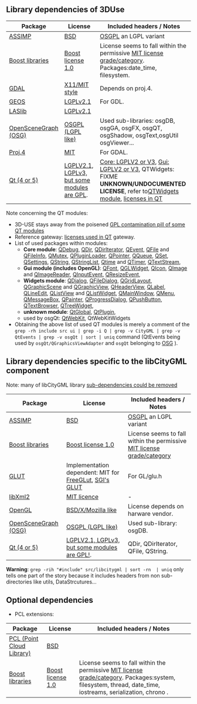 ## Library dependencies of 3DUse

| Package         |    License    | Included headers / Notes |
| --------------- | ------------- | ------------------------ |
|[ASSIMP](http://assimp.sourceforge.net/main_doc.html) | [BSD](http://assimp.sourceforge.net/main_license.html)|[OSGPL](http://trac.openscenegraph.org/projects/osg//wiki/Legal) an LGPL variant|
|[Boost libraries](http://www.boost.org/) | [Boost license 1.0](http://www.boost.org/users/license.html) | License seems to fall within the permissive [MIT license grade/category](http://law.stackexchange.com/questions/91/is-there-any-difference-in-meaning-between-the-boost-and-mit-software-licenses). Packages:date_time, filesystem.|
|[GDAL](http://www.gdal.org/) |[X11/MIT style](https://trac.osgeo.org/gdal/wiki/FAQGeneral#WhatlicensedoesGDALOGRuse)| Depends on proj.4.|
|[GEOS](https://trac.osgeo.org/geos/)|[LGPLv2.1](https://www.gnu.org/licenses/old-licenses/lgpl-2.1.html)| For GDL. |
|[LASlib]() | [LGPLv2.1](https://github.com/LAStools/LAStools/blob/master/LICENSE.txt) | |
|[OpenSceneGraph (OSG)](http://www.openscenegraph.org/)|[OSGPL (LGPL like)](http://trac.openscenegraph.org/projects/osg/wiki/Legal)|Used sub-libraries: osgDB, osgGA, osgFX, osgQT, osgShadow, osgText,osgUtil osgViewer...|
|[Proj.4](http://proj4.org/)|[MIT](http://proj4.org/license.html)| For GDAL.|
|[Qt (4 or 5)](https://en.wikipedia.org/wiki/Qt_(software))| [LGPLV2.1, LGPLv3, but some modules are GPL](https://www.qt.io/licensing/). | [Core: LGPLV2 or V3](http://doc.qt.io/qt-5/qtcore-index.html#licenses-and-attributions), [Gui: LGPLV2 or V3](http://doc.qt.io/qt-5/qtgui-index.html#licenses-and-attributions), QTWidgets: FIXME **UNKNOWN/UNDOCUMENTED LICENSE**, refer to[QTWidgets module](http://doc.qt.io/qt-5/qtwidgets-index.html), [licenses in QT](http://doc.qt.io/archives/qt-5.5/licensing.html#licenses-used-in-qt) |

Note concerning the QT modules:
 * 3D-USE stays away from the poisened [GPL contamination pill of some QT modules](http://doc.qt.io/qt-5/qtmodules.html#gpl-licensed-addons)
 * Reference gateway: [licenses used in QT](http://doc.qt.io/archives/qt-5.5/licensing.html#licenses-used-in-qt) gateway.
 * List of used packages within modules:
    * **Core module**: [QDebug](https://doc.qt.io/archives/qt-5.5/qdebug.html), [QDir](http://doc.qt.io/qt-5/qdir.html), [QDirIterator](http://doc.qt.io/qt-5/qdiriterator.html), [QEvent](http://doc.qt.io/qt-5/qevent.html), [QFile](http://doc.qt.io/qt-5/qfile.html) and [QFileInfo](http://doc.qt.io/qt-5/qfileinfo.html), [QMutex](http://doc.qt.io/qt-5/qmutex.html), [QPluginLoader](http://doc.qt.io/qt-5/qpluginloader.html), [QPointer](http://doc.qt.io/qt-5/qpointer.html), [QQueue](http://doc.qt.io/qt-5/qqueue.html), [QSet](http://doc.qt.io/qt-5/qset.html), [QSettings](http://doc.qt.io/qt-5/qsettings.html), [QString](http://doc.qt.io/qt-5/QString.html), [QStringList](http://doc.qt.io/qt-5/qstringlist.html), [Qtime](http://doc.qt.io/qt-5/qtime.html) and [QTimer](http://doc.qt.io/qt-5/qtimer.html), [QTextStream](http://doc.qt.io/qt-5/qtextstream.html), 
    * **Gui module (includes OpenGL)**: [QFont](http://doc.qt.io/qt-5/qfont.html), [QGLWidget](http://doc.qt.io/qt-5/qglwidget.html), [QIcon](http://doc.qt.io/qt-5/QIcon.html), [QImage](http://doc.qt.io/qt-5/qimage.html) and [QImageReader](http://doc.qt.io/qt-5/qimagereader.html), [QInputEvent](http://doc.qt.io/qt-5/qinputevent.html), [QResizeEvent](http://doc.qt.io/archives/qt-5.5/qresizeevent.html), 
    * **Widgets module**: [QDialog](http://doc.qt.io/qt-5/QDialog.html), [QFileDialog](http://doc.qt.io/qt-5/qfiledialog.html), [QGridLayout](http://doc.qt.io/qt-5/qgridlayout.html), [QGraphicScene](http://doc.qt.io/qt-5/qgraphicsscene.html) and [QGraphicView](http://doc.qt.io/qt-5/qgraphicsview.html), [QHeaderView](http://doc.qt.io/qt-5/qheaderview.html), [QLabel](http://doc.qt.io/qt-5/qlabel.html), [QLineEdit](http://doc.qt.io/qt-5/qlineedit.html), [QListView](http://doc.qt.io/qt-5/qlistview.html) and [QListWidget](http://doc.qt.io/qt-5/qlistwidget.html), [QMainWindow](http://doc.qt.io/qt-5/qmainwindow.html), [QMenu](http://doc.qt.io/qt-5/qmenu.html), [QMessageBox](http://doc.qt.io/qt-5/qmessagebox.html), [QPainter](http://doc.qt.io/qt-5/qpainter.html), [QProgressDialog](http://doc.qt.io/qt-5/qprogressdialog.html), [QPushButton](http://doc.qt.io/qt-5/QPushButton.html), [QTextBrowser](http://doc.qt.io/qt-5/qtextbrowser.html), [QTreeWidget](http://doc.qt.io/archives/qt-5.5/qtreewidgetitem.html),
    * **unknown module**: [QtGlobal](http://doc.qt.io/qt-5/qtglobal.html), [QtPlugin](http://doc.qt.io/qt-5/qtplugin.html), 
    * used by osgQt: [QtWebKit](https://wiki.qt.io/Qt_WebKit), QtWebKitWidgets 
 * Obtaining the above list of used QT modules is merely a comment of the `grep -rh include src ui | grep -i Q | grep -v CityGML | grep -v QtEvents | grep -v osgQt | sort | uniq` command (QtEvents being used by `osgQt/QGraphicsViewAdapter` and `osgQt` belonging to [OSG](https://github.com/openscenegraph/osgQt) ).

## Library dependencies specific to the libCityGML component
Note: many of libCityGML library [sub-dependencies could be removed](https://github.com/MEPP-team/VCity/issues/69)

| Package         |    License    | Included headers / Notes |
| --------------- | ------------- | ------------------------ |
|[ASSIMP](http://assimp.sourceforge.net/main_doc.html) | [BSD](http://assimp.sourceforge.net/main_license.html)|[OSGPL](http://trac.openscenegraph.org/projects/osg//wiki/Legal) an LGPL variant|
|[Boost libraries](http://www.boost.org/) | [Boost license 1.0](http://www.boost.org/users/license.html) | License seems to fall within the permissive [MIT license grade/category](http://law.stackexchange.com/questions/91/is-there-any-difference-in-meaning-between-the-boost-and-mit-software-licenses) |
|[GLUT](https://en.wikipedia.org/wiki/OpenGL_Utility_Toolkit)|Implementation dependent: MIT for [FreeGLut](https://en.wikipedia.org/wiki/FreeGLUT), [SGI's GLUT](ftp://ftp.sgi.com/opengl/glut/index.html)|For GL/glu.h|
|[libXml2](http://www.xmlsoft.org/) |[MIT licence](http://www.xmlsoft.org/)|-|
|[OpenGL](https://www.opengl.org/)|[BSD/X/Mozilla like](https://www.sgi.com/tech/opengl/)|License depends on harware vendor.|
|[OpenSceneGraph (OSG)](http://www.openscenegraph.org/)|[OSGPL (LGPL like)](http://trac.openscenegraph.org/projects/osg/wiki/Legal)|Used sub-library: osgDB.|
|[Qt (4 or 5)](https://en.wikipedia.org/wiki/Qt_(software))| [LGPLV2.1, LGPLv3, but some modules are GPL!](https://www.qt.io/licensing/). | QDir, QDirIterator, QFile, QString. |

**Warning**: `grep -rih "#include" src/libcitygml | sort -rn  | uniq` only tells one part of the story because it includes headers from non sub-directories like utils, DataStrcutures...

## Optional dependencies
* PCL extensions:

| Package         |    License    | Included headers / Notes |
| --------------- | ------------- | ------------------------ |
|[PCL (Point Cloud Library)](https://en.wikipedia.org/wiki/Point_Cloud_Library)| [BSD](http://pointclouds.org/)| |
|[Boost libraries](http://www.boost.org/) | [Boost license 1.0](http://www.boost.org/users/license.html) | License seems to fall within the permissive [MIT license grade/category](http://law.stackexchange.com/questions/91/is-there-any-difference-in-meaning-between-the-boost-and-mit-software-licenses). Packages:system, filesystem, thread, date_time, iostreams, serialization, chrono .|
